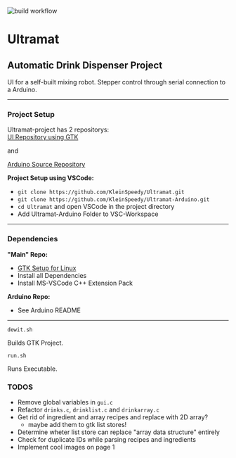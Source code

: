 ![build workflow](https://github.com/KleinSpeedy/Ultramat/actions/workflows/c-cpp.yml/badge.svg)

# Ultramat
## Automatic Drink Dispenser Project

UI for a self-built mixing robot. Stepper control through serial connection to a Arduino.

---
### Project Setup

Ultramat-project has 2 repositorys:  
[UI Repository using GTK](https://github.com/KleinSpeedy/Ultramat)

and  

[Arduino Source Repository](https://github.com/KleinSpeedy/Ultramat-Arduino)


**Project Setup using VSCode:**  

- `git clone https://github.com/KleinSpeedy/Ultramat.git`
- `git clone https://github.com/KleinSpeedy/Ultramat-Arduino.git`
- `cd Ultramat` and open VSCode in the project directory
- Add Ultramat-Arduino Folder to VSC-Workspace

---
### Dependencies
**"Main" Repo:**

- [GTK Setup for Linux](https://www.gtk.org/docs/installations/linux)
- Install all Dependencies
- Install MS-VSCode C++ Extension Pack

**Arduino Repo:**

- See Arduino README

---

`dewit.sh`  

Builds GTK Project.

`run.sh`  

Runs Executable.

### TODOS

- Remove global variables in `gui.c`
- Refactor `drinks.c`, `drinklist.c` and `drinkarray.c` 
- Get rid of ingredient and array recipes and replace with 2D array?
    - maybe add them to gtk list stores!
- Determine wheter list store can replace "array data structure" entirely
- Check for duplicate IDs while parsing recipes and ingredients
- Implement cool images on page 1
